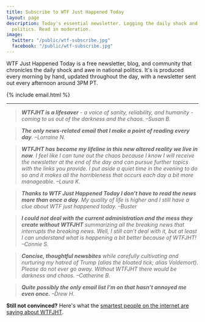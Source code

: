 ```yaml
---
title: Subscribe to WTF Just Happened Today
layout: page
description: Today's essential newsletter. Logging the daily shock and awe in national
  politics. Read in moderation.
image:
  twitter: "/public/wtf-subscribe.jpg"
  facebook: "/public/wtf-subscribe.jpg"
---
```


<p class="lead">WTF Just Happened Today is a free newsletter, blog, and community that chronicles the daily shock and awe in national politics. It's is produced every morning by hand, updated throughout the day, with a newsletter sent out every afternoon around 3PM PT.</p> 

{% include email.html %}

---

> ***WTFJHT is a lifesaver** - a voice of sanity, reliability, and humanity - coming to us out of the darkness and the chaos. –Susan B.*

> ***The only news-related email that I make a point of reading every day**. –Lorraine N.*

> ***WTFJHT has become my lifeline in this new altered reality we live in now**. I feel like I can tune out the chaos because I know I will receive the newsletter at the end of the day and can pursue further topics with the links you provide. I put aside a quiet time in the evening to do so and it makes all the horribleness that occurs each day a bit more manageable. –Laura K.*

> ***Thanks to WTF Just Happened Today I don’t have to read the news more than once a day**. My quality of life is higher and I still have a clue about WTF just happened today. –Buster*

> ***I could not deal with the current administration and the mess they create without WTFJHT** summarizing all the breaking news that interrupts the breaking news. Well, I still can’t deal with it, but at least I can understand what is happening a bit better because of WTFJHT! –Connie S.*

> ***Concise, thoughtful newsbites** while carefully cultivating and nurturing my hatred of Trump (alias the bloated tick; alias Voldemort). Please do not ever go away. Without WTFJHT there would be darkness and chaos. –Catherine B.*

> ***Quite possibly the only email list I’m on that hasn’t annoyed me even once.** –Drew H.*

**Still not convinced?** Here's what the <a href="{{ site.baseurl }}/press">smartest people on the internet are saying about WTFJHT</a>. 

